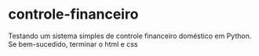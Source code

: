 # controle-financeiro
 Testando um sistema simples de controle financeiro doméstico em Python. 
   Se bem-sucedido, terminar o html e css
